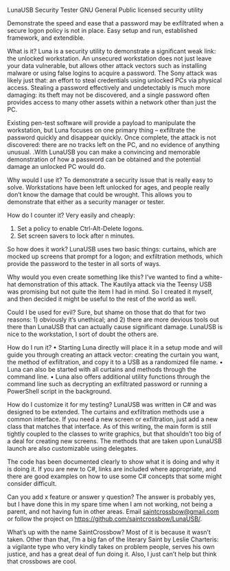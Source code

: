 LunaUSB Security Tester
GNU General Public licensed security utility

Demonstrate the speed and ease that a password may be exfiltrated when a secure logon policy is not in place. Easy setup and run, established framework, and extendible. 

What is it?
Luna is a security utility to demonstrate a significant weak link: the unlocked workstation. An unsecured workstation does not just leave your data vulnerable, but allows other attack vectors such as installing malware or using false logins to acquire a password.  The Sony attack was likely just that: an effort to steal credentials using unlocked PCs via physical access. Stealing a password effectively and undetectably is much more damaging: its theft may not be discovered, and a single password often provides access to many other assets within a network other than just the PC.

Existing pen-test software will provide a payload to manipulate the workstation, but Luna focuses on one primary thing – exfiltrate the password quickly and disappear quickly. Once complete, the attack is not discovered: there are no tracks left on the PC, and no evidence of anything unusual. .With LunaUSB you can make a convincing and memorable demonstration of how a password can be obtained and the potential damage an unlocked PC would do.

Why would I use it?
To demonstrate a security issue that is really easy to solve. Workstations have been left unlocked for ages, and people really don’t know the damage that could be wrought. This allows you to demonstrate that either as a security manager or tester.

How do I counter it?
Very easily and cheaply:
1.	Set a policy to enable Ctrl-Alt-Delete logons.
2.	Set screen savers to lock after n minutes.

So how does it work?
LunaUSB uses two basic things: curtains, which are mocked up screens that prompt for a logon; and exfiltration methods, which provide the password to the tester in all sorts of ways.

Why would you even create something like this?
I’ve wanted to find a white-hat demonstration of this attack. The Kautilya attack via the Teensy USB was promising but not quite the item I had in mind. So I created it myself, and then decided it might be useful to the rest of the world as well. 


Could I be used for evil?
Sure, but shame on those that do that for two reasons: 1) obviously it’s unethical; and 2) there are more devious tools out there than LunaUSB that can actually cause significant damage. LunaUSB is nice to the workstation, I sort of doubt the others are.

How do I run it?
•	Starting Luna directly will place it in a setup mode and will guide you through creating an attack vector: creating the curtain you want, the method of exfiltration, and copy it to a USB as a randomized file name.
•	Luna can also be started with all curtains and methods through the command line.
•	Luna also offers additional utility functions through the command line such as decrypting an exfiltrated password or running a PowerShell script in the background.

How do I customize it for my testing?
LunaUSB was written in C# and was designed to be extended. The curtains and exfiltration methods use a common interface. If you need a new screen or exfiltration, just add a new class that matches that interface. As of this writing, the main form is still tightly coupled to the classes to write graphics, but that shouldn’t too big of a deal for creating new screens. The methods that are taken upon LunaUSB launch are also customizable using delegates.

The code has been documented clearly to show what it is doing and why it is doing it. If you are new to C#, links are included where appropriate, and there are good examples on how to use some C# concepts that some might consider difficult.

Can you add x feature or answer y question?
The answer is probably yes, but I have done this in my spare time when I am not working, not being a parent, and not having fun in other areas. Email saintcrossbow@gmail.com or follow the project on https://github.com/saintcrossbow/LunaUSB/.

What’s up with the name SaintCrossbow?
Most of it is because it wasn’t taken. Other than that, I’m a big fan of the literary Saint by Leslie Charteris: a vigilante type who very kindly takes on problem people, serves his own justice, and has a great deal of fun doing it. Also, I just can’t help but think that crossbows are cool.


